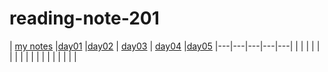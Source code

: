 # reading-note-201



| [my notes](reading-01.md)  |[day01](class-01.md)   |[day02](class-02.md)   |  [day03](class-03.md) |  [day04](class-04) |[day05](class-05)
|---|---|---|---|---|
|   |   |   |   |   |
|   |   |   |   |   |
|   |   |   |   |   |